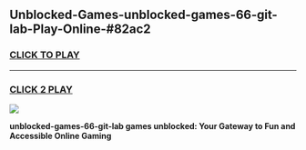 
## Unblocked-Games-unblocked-games-66-git-lab-Play-Online-#82ac2
<h3>
<a href="https://premium.freeplayer.one?title=unblocked-games-66-git-lab&ref=27F">CLICK TO PLAY</a></h3>
<hr>

<h3>
<a href="https://premium.freeplayer.one?title=unblocked-games-66-git-lab&ref=27F">CLICK 2 PLAY</a>
  
</h3>

<a href="https://premium.freeplayer.one?title=unblocked-games-66-git-lab&ref=27F"><img src="https://clearcache.store/games.png"></a>


**unblocked-games-66-git-lab games unblocked: Your Gateway to Fun and Accessible Online Gaming**
